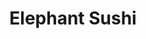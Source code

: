 ---
layout: place
title: "Elephant Sushi"
permalink: /california/san-francisco/elephant-sushi.html
stateAbbr: CA
stateName: California
cityName: San Francisco
seo:
  name: "Elephant Sushi"
  type: Restaurant
  links: null
description: "Elephant Sushi serves delicious sushi in San Francisco, California. Try fresh Japanese dishes for a great dining experience. "
place_id: ChIJcVyMiSmBhYARK9hpjwu_JcQ
photos:
  - name: >-
      places/ChIJcVyMiSmBhYARK9hpjwu_JcQ/photos/AeeoHcJmXovtPE0dcl3jfvr0ZWpPg5d9kT9v3HjlL2jL4FLrQjUXbZD6aiH6LHSkOLE1ZtNwyeiN12jkBxRHfqnkagLgPceAAvKaOBgO3cf8_lkn51WnzGfUIVCkZe6NGal0gfTm23WY3V8_7XO4BRYOyvziQEQh_O__5T5qSoXg_DnYgpDDz9dnmxsc76D4N1TrMVAg4QeJvBXggDxxbQDhw79J_0oFpoCoZRHqrBIddsQKoNNierISR_fZuO-oWIX8Wvdm46_d2E4hHSJ01j3nZhE1r36rJla78GrwlquSkRaBSw
    widthPx: 752
    heightPx: 752
    authorAttributions:
      - displayName: Elephant Sushi
        uri: https://maps.google.com/maps/contrib/100543577160081542574
        photoUri: >-
          https://lh3.googleusercontent.com/a-/ALV-UjXu7-blVuBMrtcRKyOGn9N_giRiEtp946zzbQPkVr8Ew16M-jM=s100-p-k-no-mo
    flagContentUri: >-
      https://www.google.com/local/imagery/report/?cb_client=maps_api_places.places_api&image_key=!1e10!2sAF1QipOuyI22Ia5OPFaMooyNDSN63b8lUGrLGNXCXEPG&hl=en-US
    googleMapsUri: >-
      https://www.google.com/maps/place//data=!3m4!1e2!3m2!1sAF1QipOuyI22Ia5OPFaMooyNDSN63b8lUGrLGNXCXEPG!2e10!4m2!3m1!1s0x80858129898c5c71:0xc425bf0b8f69d82b
  - name: >-
      places/ChIJcVyMiSmBhYARK9hpjwu_JcQ/photos/AeeoHcLB-nkf27IclZU-icLpw5aKIuLlHRo8N2zrvnfr9Ynp87OLMnFvb11Ox7guz8aC6tWGWO8tVyAvR2TXcM3lCtoPyyBty06qpjQL_6mjfZ7yQt3iiiY1gr952nNHYijBe4q7yafY-i3vpwRQXd1AJschv8XUFLoY7u4ZoqCLDTmpaUOw4X3rXSgfNyGWWsfjwD8ORt4aDrrZHjxalnqTIS8N9QQRnsgfUdenor51qIub9XVMb9Q4_WwNIfUImmhDa7101C5aNQSELOoGPMopdSwzd10af9Nv2tiTa5jLlRO1Bw
    widthPx: 752
    heightPx: 752
    authorAttributions:
      - displayName: Elephant Sushi
        uri: https://maps.google.com/maps/contrib/100543577160081542574
        photoUri: >-
          https://lh3.googleusercontent.com/a-/ALV-UjXu7-blVuBMrtcRKyOGn9N_giRiEtp946zzbQPkVr8Ew16M-jM=s100-p-k-no-mo
    flagContentUri: >-
      https://www.google.com/local/imagery/report/?cb_client=maps_api_places.places_api&image_key=!1e10!2sAF1QipMJEnssrrjbPWZwaEl7sE9tU8yFSCPAlxeooqmQ&hl=en-US
    googleMapsUri: >-
      https://www.google.com/maps/place//data=!3m4!1e2!3m2!1sAF1QipMJEnssrrjbPWZwaEl7sE9tU8yFSCPAlxeooqmQ!2e10!4m2!3m1!1s0x80858129898c5c71:0xc425bf0b8f69d82b
  - name: >-
      places/ChIJcVyMiSmBhYARK9hpjwu_JcQ/photos/AeeoHcIBZ1WfeUTGxGqu5IvBV1zq5NstvB2s6fC0MrDLqR2MwdAiO8JlqvqoZi34FtZViZLTX-q3oIn26_78Wt6RQfxAqo66H7CXofG3Emg-g9_lb97bfat7wg3jO_KOUmzeCHfIoaCWafXbypGc1XbaEbMpIzuVVzFMR6053nlHJBjg7nzLz-SSPNHrl5OykbI60xNc_g0Ka3bTg8k8Lxx3je7g3_mLxiEZdzWTkgO1MMJY-MjPyxZbLA0aCQ48enc9WE2q5p9rqWd-ANoFMhm0ta5KnkqJcyEXI67fOFiN7UUcom33T4cx-n46mVGowj-kiyPhPZQVZDFYdYsaGPeMCJEwWvtEYS9ksV91GJXFuxqX8xmDKybUJwVrIy6Ry2BCTd7zZv_K519xz4m2kH4jjM4-yzGqRwxiCgvqsHPn2uY7aJz0
    widthPx: 4032
    heightPx: 3024
    authorAttributions:
      - displayName: Carlo Stearns
        uri: https://maps.google.com/maps/contrib/105199745133199823518
        photoUri: >-
          https://lh3.googleusercontent.com/a-/ALV-UjUbGA_4MkOqnSxJg4HcBEGjKX631zyvipPHCO3t7y1dSXiu-SJ46A=s100-p-k-no-mo
    flagContentUri: >-
      https://www.google.com/local/imagery/report/?cb_client=maps_api_places.places_api&image_key=!1e10!2sCIHM0ogKEICAgMDAwqL47wE&hl=en-US
    googleMapsUri: >-
      https://www.google.com/maps/place//data=!3m4!1e2!3m2!1sCIHM0ogKEICAgMDAwqL47wE!2e10!4m2!3m1!1s0x80858129898c5c71:0xc425bf0b8f69d82b
  - name: >-
      places/ChIJcVyMiSmBhYARK9hpjwu_JcQ/photos/AeeoHcLXyh1gekB4caazGSos7VEBf7Z2I9-TJ0pNIJumcHY9Y0RRoOnRh8-TEf6Sk32655GCtsklqqC3RZNxp_0gYLAqeGyJrzxOeb9j-e730ceorVJiiWfTUmCX6QJxruaqppE_u0Jr8JJTtu6uo_JxaQjI2hJCUdcOSnNjxD1I5ArDweKf_3F1uqg0UedsYqRWBrLLaTzUbxgz026aL05A1Jq0mvYZ8AU1HoyrqcEK-kRf_kHch7VVOSknYNvigb3NTbuOdWSnOhNUtYNjIyaoHI3PK86I-n6-l-nh8F4AG7EPkrSaNf1TGEGGspKmGGwyc1wDv5ihWfJqtMFKsuozRd9hcQfpwp3dXadv9VZJ4CAScY14PFzPTznhXa_mEWQ4NSynIlP-wDSft5oQEqECaIAly9EyiSDCwqiPSAPovrE
    widthPx: 4800
    heightPx: 3600
    authorAttributions:
      - displayName: Will Martin
        uri: https://maps.google.com/maps/contrib/100971018263537250269
        photoUri: >-
          https://lh3.googleusercontent.com/a-/ALV-UjVvjUxUG8NVUuRWwhPo0S3_0-FOZpv5ZMj26snJwcvReoZnGio=s100-p-k-no-mo
    flagContentUri: >-
      https://www.google.com/local/imagery/report/?cb_client=maps_api_places.places_api&image_key=!1e10!2sCIHM0ogKEICAgID7jdvdTA&hl=en-US
    googleMapsUri: >-
      https://www.google.com/maps/place//data=!3m4!1e2!3m2!1sCIHM0ogKEICAgID7jdvdTA!2e10!4m2!3m1!1s0x80858129898c5c71:0xc425bf0b8f69d82b
  - name: >-
      places/ChIJcVyMiSmBhYARK9hpjwu_JcQ/photos/AeeoHcJi2sZoR_nSqldw8A5BovpkI30sLY8rqaQ7eOgFr_fNB_2vOW8hokwGyJlQ5SCO0YdrK4zqINY1AdPjPrtQBNdxA9mrTDhRLhxPPHykME_7D0fGiU53Y_26qPzxqKVIjdAv33rYduxZdQYE1dhNXJb8Gec2W9zbItjKhTdFCuQEI3gGLQtR-Mt3BttGIwAwQTlhcb8y0wLo9kf3p0NLQY_TjIF1O-Q6xYU-PG_keen_11hTOC1-ZRTELZ6VKQjFROpfgs0jOLozeXYOwin5SiZ1FC8fVi6mIJ3El45bLrbtPP8xMFkviFkSAoOvhDaLHAjGyT7GVFVfrdmdPSoP95lQuMa8ytqFVmgh5o9hrYwVCIuksL4Wm6YpiMW5YhwkRM72yGv-9JVsd8y4wxREhQD7lRqTVa0K_ALupAEAkpeX_4gZ
    widthPx: 2560
    heightPx: 1920
    authorAttributions:
      - displayName: Janelle Quock
        uri: https://maps.google.com/maps/contrib/103948521417255395962
        photoUri: >-
          https://lh3.googleusercontent.com/a-/ALV-UjX3QXmRVYeI2g-hOJJZ83GSbq9_UlXVKoLv5yZnKjVEGYYYd-0mng=s100-p-k-no-mo
    flagContentUri: >-
      https://www.google.com/local/imagery/report/?cb_client=maps_api_places.places_api&image_key=!1e10!2sCIHM0ogKEICAgID3-L-irQE&hl=en-US
    googleMapsUri: >-
      https://www.google.com/maps/place//data=!3m4!1e2!3m2!1sCIHM0ogKEICAgID3-L-irQE!2e10!4m2!3m1!1s0x80858129898c5c71:0xc425bf0b8f69d82b
  - name: >-
      places/ChIJcVyMiSmBhYARK9hpjwu_JcQ/photos/AeeoHcLALtOxLoDwrwWAe7r6Z0zv8SqdoHyQgRIx5cT7MaXoYwcYgVzd4vEN4ZJ7VTMpoVfrkAf1cPtTmNcTvE95LLUtrhEfgCOt9QIVNGKzViMQlhJyELvhgp76V1J8tOSvdjfmrXV719sPIY6UA8t0gcKe8MZyNj-nosdoc7levIcBNihtbcvWpesOJTstOCdUEzAnRj-n6fpAsTvWkWa78Ufx3iL5eYDfvJqJfGd-Zyw7qVRf4G3ypF_ruQuSv9ADXjcqo4bbJiTXZ4il3vb_uTD-qyYS7G7_yFGnreEGo6snKA
    widthPx: 752
    heightPx: 752
    authorAttributions:
      - displayName: Elephant Sushi
        uri: https://maps.google.com/maps/contrib/100543577160081542574
        photoUri: >-
          https://lh3.googleusercontent.com/a-/ALV-UjXu7-blVuBMrtcRKyOGn9N_giRiEtp946zzbQPkVr8Ew16M-jM=s100-p-k-no-mo
    flagContentUri: >-
      https://www.google.com/local/imagery/report/?cb_client=maps_api_places.places_api&image_key=!1e10!2sAF1QipPQcVWhETFViw3Jg9CUKAtU_41DomiY74A5XPq1&hl=en-US
    googleMapsUri: >-
      https://www.google.com/maps/place//data=!3m4!1e2!3m2!1sAF1QipPQcVWhETFViw3Jg9CUKAtU_41DomiY74A5XPq1!2e10!4m2!3m1!1s0x80858129898c5c71:0xc425bf0b8f69d82b
  - name: >-
      places/ChIJcVyMiSmBhYARK9hpjwu_JcQ/photos/AeeoHcKhM-2f284frzAXHeJyKxyRf6J-H_lY7mBS4blyiLIU4Lp54qX9iAAIJKblnPWecdlZUBmYcN-MK-xKnSEBBXJvYe8EZdTAL5HCy-_ySidD2QVRJbXuisF48rtXECdhmxBta4t7l_G_B-eN61FSl7z6v1N-ra_0lACrgKTbCI_yqjOTZjteMQRjKpdCGM9t69LqFozW2P1H1UrzXfK9VfSQa_3ecBvneB2rEFSTzHwXjRpkPxK9ljVqMAUkhjiWgSAR4eMAugSfCRwRketc3-I4NGoe9iWUVPqzVgVSyBbBdMaPsVjM8nyXJOS0MKSEKnb7FU52UVjXCOqbBX46a_nAFAOZFYL9qUPPNVhKlU9n2Z9vkmPHYkipSskqGOs_29fm6ZyahM-4Go5LZFiMSFtj7g-PKgP1j1x6mOryMM9cPfEuwnUxaugEy7zf-d23
    widthPx: 4000
    heightPx: 3000
    authorAttributions:
      - displayName: Adrien Saks
        uri: https://maps.google.com/maps/contrib/105806041299989229482
        photoUri: >-
          https://lh3.googleusercontent.com/a/ACg8ocKSIlanJXh3UtPnKJx9V4o1lEgI549gg7lYSO7cILiQAZp8-w=s100-p-k-no-mo
    flagContentUri: >-
      https://www.google.com/local/imagery/report/?cb_client=maps_api_places.places_api&image_key=!1e10!2sCIABIhAGbyw74iYTlWe0qMwABXHo&hl=en-US
    googleMapsUri: >-
      https://www.google.com/maps/place//data=!3m4!1e2!3m2!1sCIABIhAGbyw74iYTlWe0qMwABXHo!2e10!4m2!3m1!1s0x80858129898c5c71:0xc425bf0b8f69d82b
  - name: >-
      places/ChIJcVyMiSmBhYARK9hpjwu_JcQ/photos/AeeoHcKwM2u19eujvwP6DGinl-TZHK8NqSALJuyb_7Xh2fk7oOwaWOV8CPmUokZuYEXA4VBXstizfB6ZwJ0ZtZ19GYKyjBpkk5R4JT-02f8gXgas0LrCV2fomny6xOEJc5A2gUp_PZHfXcY32i_t5DhUydLC3G3wnLY6LJWP3fjLeMcZO5gfHTDFEtbvtx5j4cW1oBlFjg72z43an4dctRT_OZg6W8hDtGP6PsiU0vPuV00m8QbRi7GkfQ5kb7dTnnNzn-Zgj4ql7pRhkmtrPwHGM1VmAm3RAP63c9LZK40I1bxi1w
    widthPx: 752
    heightPx: 752
    authorAttributions:
      - displayName: Elephant Sushi
        uri: https://maps.google.com/maps/contrib/100543577160081542574
        photoUri: >-
          https://lh3.googleusercontent.com/a-/ALV-UjXu7-blVuBMrtcRKyOGn9N_giRiEtp946zzbQPkVr8Ew16M-jM=s100-p-k-no-mo
    flagContentUri: >-
      https://www.google.com/local/imagery/report/?cb_client=maps_api_places.places_api&image_key=!1e10!2sAF1QipOUAP_bJWLluv2hxrol1hxROh5Ki-C1dWXe4SFR&hl=en-US
    googleMapsUri: >-
      https://www.google.com/maps/place//data=!3m4!1e2!3m2!1sAF1QipOUAP_bJWLluv2hxrol1hxROh5Ki-C1dWXe4SFR!2e10!4m2!3m1!1s0x80858129898c5c71:0xc425bf0b8f69d82b
  - name: >-
      places/ChIJcVyMiSmBhYARK9hpjwu_JcQ/photos/AeeoHcKFznZ-NsBdWZfWDTn6eIl1Mg_KBKNWGgtBkS7Tn8JLTlmhyxoVDScBrx2Wy9h14HKmeoYgBaOqWj9PEyt2QgUZF8ggM5hiOBSvLdk2t--cjs2bxp0wIQcmN5jUbCG7LdrWDo2R2bagJja26GIKwYcqwWWVdbsrXHnBKQeU349JxT76bF1XG1nWaZ1edaq-a6OMcJRvBJkE74SDAVmtXVVzCEsIXC8K83HTBPgLaQ9BJXhTNHv5GW_e6pCyaWMYmi17AdhcCdCE_iw2OJiggvOE2B8rXnJFuXU02Q2qjfCYLg
    widthPx: 752
    heightPx: 752
    authorAttributions:
      - displayName: Elephant Sushi
        uri: https://maps.google.com/maps/contrib/100543577160081542574
        photoUri: >-
          https://lh3.googleusercontent.com/a-/ALV-UjXu7-blVuBMrtcRKyOGn9N_giRiEtp946zzbQPkVr8Ew16M-jM=s100-p-k-no-mo
    flagContentUri: >-
      https://www.google.com/local/imagery/report/?cb_client=maps_api_places.places_api&image_key=!1e10!2sAF1QipM7-UrJ0A2GppIaZ30UOUHsvb_CFYo4BAzmD67R&hl=en-US
    googleMapsUri: >-
      https://www.google.com/maps/place//data=!3m4!1e2!3m2!1sAF1QipM7-UrJ0A2GppIaZ30UOUHsvb_CFYo4BAzmD67R!2e10!4m2!3m1!1s0x80858129898c5c71:0xc425bf0b8f69d82b
  - name: >-
      places/ChIJcVyMiSmBhYARK9hpjwu_JcQ/photos/AeeoHcITg0qCjFq1_eCrdPpBEig8YYBZ27r9zvNeJBAf5xhm-_fkxatyGjLYdFuOAtczuAk3v-SeJ1J-h0pshYddvIRtMXODUx6bphT-VJRL02CICWkguh4QtyAPZr3eBs0r0caDz9ulqnywvuJUHJSXszp-SK52M1l4hsbkC9E6g46nkOgxvQT8tO8RN5rhCqPD4DRFZnki_KkZYmdhF7u1N-lj3EycY52EDe9JJgftgtQJBnvULAhplnpeSq6CWw4jFVJLtzRs77QHHu-bUqntAlVWAPT_tD0AHQR6S-kGSd2IX5_9_b41zR0VJDkKZDy3q6DjtpzwKwB4hNZVx8ZXY4GBwA-rmC6R7lG92ZopUPc4d3kt_-7EJhQh23N3QXvgwdsc2vnueqtHaTksMliE0ig1-6NiAjpxZxZWZT_1mIDNrA
    widthPx: 3000
    heightPx: 3600
    authorAttributions:
      - displayName: azura azman
        uri: https://maps.google.com/maps/contrib/113786296943019740715
        photoUri: >-
          https://lh3.googleusercontent.com/a-/ALV-UjUvHWo0Hie2IvHf6LXxVzDuKZ6GhGWUhWVsV69i9-EaYVHBW_WWzA=s100-p-k-no-mo
    flagContentUri: >-
      https://www.google.com/local/imagery/report/?cb_client=maps_api_places.places_api&image_key=!1e10!2sCIHM0ogKEICAgIDnsbnsFQ&hl=en-US
    googleMapsUri: >-
      https://www.google.com/maps/place//data=!3m4!1e2!3m2!1sCIHM0ogKEICAgIDnsbnsFQ!2e10!4m2!3m1!1s0x80858129898c5c71:0xc425bf0b8f69d82b
address: 400 Grove St, San Francisco, CA 94102, USA
street: 400 Grove St
city: San Francisco
state: CA
zip: '94102'
country: USA
neighborhood: Hayes Valley
latitude: '37.777930'
longitude: '-122.423609'
accessibility_options:
  wheelchairAccessibleEntrance: true
  wheelchairAccessibleRestroom: true
  wheelchairAccessibleSeating: true
business_status: OPERATIONAL
name: Elephant Sushi
google_maps_links:
  directionsUri: >-
    https://www.google.com/maps/dir//''/data=!4m7!4m6!1m1!4e2!1m2!1m1!1s0x80858129898c5c71:0xc425bf0b8f69d82b!3e0
  placeUri: https://maps.google.com/?cid=14133913061943793707
  writeAReviewUri: >-
    https://www.google.com/maps/place//data=!4m3!3m2!1s0x80858129898c5c71:0xc425bf0b8f69d82b!12e1
  reviewsUri: >-
    https://www.google.com/maps/place//data=!4m4!3m3!1s0x80858129898c5c71:0xc425bf0b8f69d82b!9m1!1b1
  photosUri: >-
    https://www.google.com/maps/place//data=!4m3!3m2!1s0x80858129898c5c71:0xc425bf0b8f69d82b!10e5
primary_type: Sushi Restaurant
opening_hours:
  regular: null
  current: null
secondary_opening_hours:
  regular:
    weekdayDescriptions: null
    type: null
  current:
    weekdayDescriptions: null
    type: null
phone: null
price_level: null
price_range: null
rating: null
rating_count: 0
website: null
reviews: null
parking_options: null
payment_options: null
allow_dogs: null
curbside_pickup: null
delivery: null
dine_in: null
good_for_children: null
good_for_groups: null
good_for_sports: null
live_music: null
menu_for_children: null
outdoor_seating: null
reservable: null
restroom: null
serves_beer: null
serves_breakfast: null
serves_brunch: null
serves_cocktails: null
serves_coffee: null
serves_dinner: null
serves_dessert: null
serves_lunch: null
serves_vegetarian_food: null
serves_wine: null
takeout: null
update_category: essentials
summary: null

---
